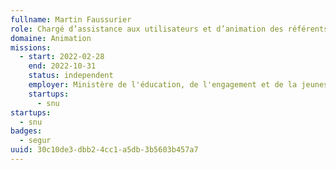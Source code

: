 ```yaml
---
fullname: Martin Faussurier
role: Chargé d’assistance aux utilisateurs et d’animation des référents
domaine: Animation
missions:
  - start: 2022-02-28
    end: 2022-10-31
    status: independent
    employer: Ministère de l'éducation, de l'engagement et de la jeunesse
    startups:
      - snu
startups:
  - snu
badges:
  - segur
uuid: 30c10de3-dbb2-4cc1-a5db-3b5603b457a7
---
```


